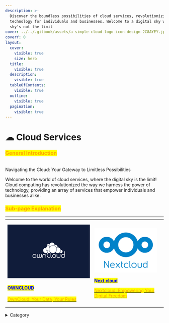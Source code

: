 ```yaml
---
description: >-
  Discover the boundless possibilities of cloud services, revolutionizing
  technology for individuals and businesses. Welcome to a digital sky where the
  sky's not the limit
cover: ../../.gitbook/assets/a-simple-cloud-logo-icon-design-2C8AYEY.jpg
coverY: 0
layout:
  cover:
    visible: true
    size: hero
  title:
    visible: true
  description:
    visible: true
  tableOfContents:
    visible: true
  outline:
    visible: true
  pagination:
    visible: true
---
```


# ☁ Cloud Services

### <mark style="color:orange;">**General Introduction**</mark>

\
Navigating the Cloud: Your Gateway to Limitless Possibilities

Welcome to the world of cloud services, where the digital sky is the limit! Cloud computing has revolutionized the way we harness the power of technology, providing an array of services that empower individuals and businesses alike.

### <mark style="color:orange;">Sub-page Explanation</mark>

<table><thead><tr><th width="262"></th><th></th><th></th></tr></thead><tbody><tr><td><p><img src="../../.gitbook/assets/image (27).png" alt=""> </p><h4><a href="https://docs.scaleinfinite.fr/demo-deployment/cloud-services/own-cloud-deployment"><mark style="color:blue;">OWNCLOUD</mark></a></h4><p></p><p><a href="https://docs.scaleinfinite.fr/demo-deployment/cloud-services/own-cloud-deployment"><mark style="color:orange;">OwnCloud: Your Data, Your Rules</mark></a></p></td><td><p><img src="../../.gitbook/assets/image (26).png" alt="" data-size="original"></p><p><mark style="color:blue;"><strong>N</strong></mark><a href="https://docs.scaleinfinite.fr/demo-deployment/cloud-services/next-cloud-deployment"><mark style="color:blue;"><strong>ext cloud</strong></mark></a></p><p></p><p><a href="https://docs.scaleinfinite.fr/demo-deployment/cloud-services/next-cloud-deployment"><mark style="color:orange;">Nextcloud: Empowering Your Digital Freedom</mark></a></p></td><td></td></tr></tbody></table>

<details>

<summary>Category</summary>

Kubernetes, cloud computing, DevOps, cloud services, hosting platform, container orchestration, cloud infrastructure, cloud deployment, cloud management, cloud technology, cloud solutions&#x20;

</details>
